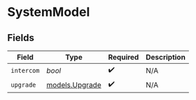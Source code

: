 # SystemModel


## Fields

| Field                                  | Type                                   | Required                               | Description                            |
| -------------------------------------- | -------------------------------------- | -------------------------------------- | -------------------------------------- |
| `intercom`                             | *bool*                                 | :heavy_check_mark:                     | N/A                                    |
| `upgrade`                              | [models.Upgrade](../models/upgrade.md) | :heavy_check_mark:                     | N/A                                    |